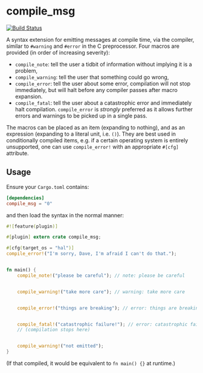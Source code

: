 # compile_msg

[![Build Status](https://travis-ci.org/huonw/compile_msg.png)](https://travis-ci.org/huonw/compile_msg)

A syntax extension for emitting messages at compile time, via the
compiler, similar to `#warning` and `#error` in the C
preprocessor. Four macros are provided (in order of increasing
severity):

- `compile_note`: tell the user a tidbit of information without implying it is a problem,
- `compile_warning`: tell the user that something could go wrong,
- `compile_error`: tell the user about some error, compilation will
  not stop immediately, but will halt before any compiler passes after
  macro expansion.
- `compile_fatal`: tell the user about a catastrophic error and
  immediately halt compilation. `compile_error` is *strongly*
  preferred as it allows further errors and warnings to be picked up
  in a single pass.

The macros can be placed as an item (expanding to nothing), and as an
expression (expanding to a literal unit, i.e. `()`). They are best
used in conditionally compiled items, e.g. if a certain operating
system is entirely unsupported, one can use `compile_error!` with an
appropriate `#[cfg]` attribute.

## Usage

Ensure your `Cargo.toml` contains:

```toml
[dependencies]
compile_msg = "0"
```

and then load the syntax in the normal manner:

```rust
#![feature(plugin)]

#[plugin] extern crate compile_msg;

#[cfg(target_os = "hal")]
compile_error!("I'm sorry, Dave, I'm afraid I can't do that.");


fn main() {
    compile_note!("please be careful"); // note: please be careful


    compile_warning!("take more care"); // warning: take more care


    compile_error!("things are breaking"); // error: things are breaking


    compile_fatal!("catastrophic failure!"); // error: catastrophic failure
    // (compilation stops here)


    compile_warning!("not emitted");
}
```

(If that compiled, it would be equivalent to `fn main() {}` at runtime.)
